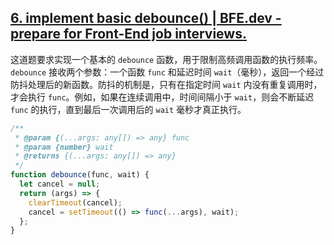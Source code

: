 ## [6. implement basic debounce() | BFE.dev - prepare for Front-End job interviews.](https://bigfrontend.dev/problem/implement-basic-debounce)

这道题要求实现一个基本的 `debounce` 函数，用于限制高频调用函数的执行频率。`debounce` 接收两个参数：一个函数 `func` 和延迟时间 `wait`（毫秒），返回一个经过防抖处理后的新函数。防抖的机制是，只有在指定时间 `wait` 内没有重复调用时，才会执行 `func`。例如，如果在连续调用中，时间间隔小于 `wait`，则会不断延迟 `func` 的执行，直到最后一次调用后的 `wait` 毫秒才真正执行。

<audio src="..\..\mp3\这道题要求实现一个基本的 di.mp3"></audio>

```js
/**
 * @param {(...args: any[]) => any} func
 * @param {number} wait
 * @returns {(...args: any[]) => any}
 */
function debounce(func, wait) {
  let cancel = null;
  return (args) => {
    clearTimeout(cancel);
    cancel = setTimeout(() => func(...args), wait);
  };
}
```

<audio src="..\..\mp3\解题方案通过使用闭包和setT.mp3"></audio>